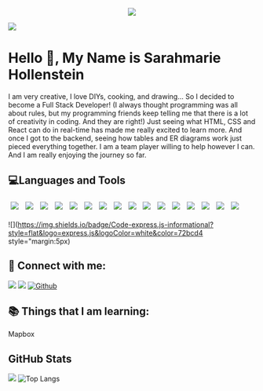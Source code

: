 <p align="center"><img src="https://thumbs.gfycat.com/BaggyUnfinishedFlycatcher-size_restricted.gif"/></p>





![](https://img.shields.io/github/followers/sarahmarie1976?style=social) 

# Hello 👋, My Name is Sarahmarie Hollenstein

 I am very creative, I love DIYs, cooking, and drawing... So I decided to become a Full Stack Developer! (I always thought programming was all about rules, but my programming friends keep telling me that there is a lot of creativity in coding. And they are right!) Just seeing what HTML, CSS and React can do in real-time has made me really excited to learn more. And once I got to the backend, seeing how tables and ER diagrams work just pieced everything together. I am a team player willing to help however I can. And I am really enjoying the journey so far.

## 💻Languages and Tools    


<img src="https://img.shields.io/badge/-Express.js-silver?style=for-the-badge&logo=express.js%2B%2B&logoColor=silver" style="margin:5px" /> <img src="https://img.shields.io/badge/-Node.js-silver?style=for-the-badge&logo=express.node.js&logoColor=silver" style="margin:5px" />  <img src="https://img.shields.io/badge/-Postman-silver?style=for-the-badge&logo=postman&logoColor=silver" style="margin:5px" /> <img src="https://img.shields.io/badge/-JWT-silver?style=for-the-badge&logo=jwt&logoColor=silver" style="margin:5px" /> <img src="https://img.shields.io/badge/-Knex.js-silver?style=for-the-badge&logo=KNEX.JS&logoColor=silver" style="margin:5px" /> <img src="https://img.shields.io/badge/-REACT-silver?style=for-the-badge&logo=REACT&logoColor=silver" style="margin:5px" /> 
<img src="https://img.shields.io/badge/-ReactStrap-silver?style=for-the-badge&logo=reactstrap&logoColor=silver" style="margin:5px" /> <img src="https://img.shields.io/badge/-ANT DESIGN-silver?style=for-the-badge&logo=REACT&logoColor=silver" style="margin:5px" /> <img src="https://img.shields.io/badge/-whimsical-silver?style=for-the-badge&logo=whimsical&logoColor=silver" style="margin:5px" /> <img src="https://img.shields.io/badge/-javascript-silver?style=for-the-badge&logo=javascript&logoColor=silver" style="margin:5px" /> <img src="https://img.shields.io/badge/-HTML-silver?style=for-the-badge&logo=HTML&logoColor=silver" style="margin:5px" /> <img src="https://img.shields.io/badge/-LESS-silver?style=for-the-badge&logo=less&logoColor=silver" style="margin:5px" /> <img src="https://img.shields.io/badge/-sqlite-silver?style=for-the-badge&logo=sqlite&logoColor=silver" style="margin:5px" /> <img src="https://img.shields.io/badge/-postgresql-silver?style=for-the-badge&logo=postgresql&logoColor=silver" style="margin:5px" /> <img src="https://img.shields.io/badge/-npm-silver?style=for-the-badge&logo=npm&logoColor=silver" style="margin:5px" /> <img src="https://img.shields.io/badge/-redux-silver?style=for-the-badge&logo=redux&logoColor=silver" style="margin:5px" />

![](https://img.shields.io/badge/Code-express.js-informational?style=flat&logo=express.js&logoColor=white&color=72bcd4 style="margin:5px)


## 🤝 Connect with me: 
 
[![](https://img.shields.io/static/v1?label&message=Linkedin&color=blue&logo=linkedin)](https://www.linkedin.com/in/sarahmarie-hollenstein-258374115/)
[![](https://img.shields.io/static/v1?label&message=Email&color=gray&logo=gmail)](mailto:sholle7@gmail.com)
[![Github](https://img.shields.io/badge/-Github-000?style=flat&logo=Github&logoColor=white)](https://github.com/sarahmarie1976)
 
## 📚 Things that I am learning: 
 Mapbox
 
 ## GitHub Stats
![](https://github-readme-stats.jha-vineet69.vercel.app/api?username=sarahmarie1976&hide=stars&show_icons=true&hide_border=true&theme=midnight-purple) ![Top Langs](https://github-readme-stats.vercel.app/api/top-langs/?username=sarahmarie1976&hide=smalltalk&theme=midnight-purple&layout=compact&hide_border=true)
